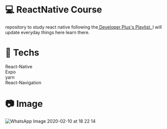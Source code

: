 # :computer: ReactNative Course
repository to study react native following the<a href="https://www.youtube.com/playlist?list=PLxF2lyHGcERApnjQPgeeEIzJJdGurraMW">
Developer Plus's Playlist. 
</a> I will update everyday things here learn there.

# :rocket: Techs
React-Native <br/>
Expo <br/>
yarn <br/>
React-Navigation

# :camera:  Image

![WhatsApp Image 2020-02-10 at 18 22 14](https://user-images.githubusercontent.com/37390930/74191830-11914e80-4c33-11ea-8ce0-609a66d03186.jpeg)



